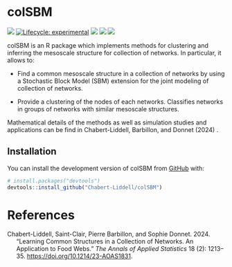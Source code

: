 
<!-- README.md is generated from README.Rmd. Please edit that file -->

# colSBM

<!-- badges: start -->

[![](https://img.shields.io/badge/devel%20version-0.4.3-green.svg)](https://github.com/Chabert-Liddell/colSBM)
[![Lifecycle:
experimental](https://img.shields.io/badge/lifecycle-experimental-orange.svg)](https://lifecycle.r-lib.org/articles/stages.html#experimental)
[![](https://img.shields.io/github/last-commit/Chabert-Liddell/colSBM.svg)](https://github.com/Chabert-Liddell/colSBM/commits/main)
[![](https://badgen.net/badge/DOI/10.1214%2F23-AOAS1831/yellow)](https://doi.org/10.1214/23-AOAS1831)
[![](https://www.r-pkg.org/badges/version/colSBM)](https://CRAN.R-project.org/package=colSBM)
<!-- badges: end -->

colSBM is an R package which implements methods for clustering and
inferring the mesoscale structure for collection of networks. In
particular, it allows to:

- Find a common mesoscale structure in a collection of networks by using
  a Stochastic Block Model (SBM) extension for the joint modeling of
  collection of networks.

- Provide a clustering of the nodes of each networks. Classifies
  networks in groups of networks with similar mesoscale structures.

Mathematical details of the methods as well as simulation studies and
applications can be find in Chabert-Liddell, Barbillon, and Donnet
(2024) .

## Installation

You can install the development version of colSBM from
[GitHub](https://github.com/) with:

``` r
# install.packages("devtools")
devtools::install_github("Chabert-Liddell/colSBM")
```

# References

<div id="refs" class="references csl-bib-body hanging-indent">

<div id="ref-collection" class="csl-entry">

Chabert-Liddell, Saint-Clair, Pierre Barbillon, and Sophie Donnet. 2024.
“Learning Common Structures in a Collection of Networks. An Application
to Food Webs.” *The Annals of Applied Statistics* 18 (2): 1213–35.
<https://doi.org/10.1214/23-AOAS1831>.

</div>

</div>
